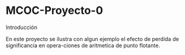 # MCOC-Proyecto-0

Introducción

En este proyecto se ilustra con algun ejemplo el efecto de perdida de significancia en  opera-ciones  de  aritmetica  de  punto  flotante.
